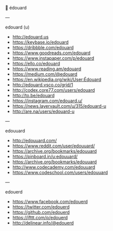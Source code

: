 🔑 édouard

—

edouard (u)

- http://edouard.us
- https://keybase.io/edouard
- https://dribbble.com/edouard
- https://www.goodreads.com/edouard
- https://www.instapaper.com/p/edouard
- https://ello.co/edouard
- https://www.reading.am/edouard
- https://medium.com/@edouard
- https://en.wikipedia.org/wiki/User:Édouard
- http://edouard.vsco.co/grid/1
- http://codex.core77.com/users/edouard
- http://to.be/edouard
- https://instagram.com/edouard.u/
- https://news.layervault.com/u/315/edouard-u
- http://are.na/users/edouard-u

—

edouuard

- http://edouuard.com/
- https://www.reddit.com/user/edouuard/
- https://archive.org/bookmarks/edouuard
- https://pinboard.in/u:edouuard/
- https://archive.org/bookmarks/edouuard
- http://www.codecademy.com/edouuard
- https://www.codeschool.com/users/edouuard

—

edouerd

- https://www.facebook.com/edouerd
- https://twitter.com/edouerd
- https://github.com/edouerd
- https://ifttt.com/p/edouerd
- http://delinear.info/@edouerd
